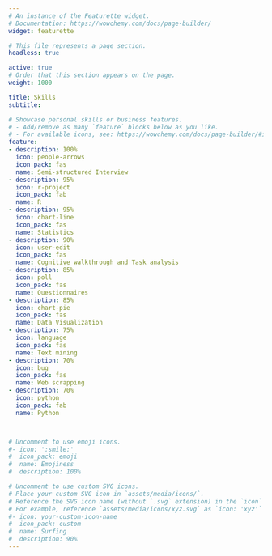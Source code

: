 ```yaml
---
# An instance of the Featurette widget.
# Documentation: https://wowchemy.com/docs/page-builder/
widget: featurette

# This file represents a page section.
headless: true

active: true
# Order that this section appears on the page.
weight: 1000

title: Skills
subtitle:

# Showcase personal skills or business features.
# - Add/remove as many `feature` blocks below as you like.
# - For available icons, see: https://wowchemy.com/docs/page-builder/#icons
feature:
- description: 100%
  icon: people-arrows
  icon_pack: fas
  name: Semi-structured Interview
- description: 95%
  icon: r-project
  icon_pack: fab
  name: R
- description: 95%
  icon: chart-line
  icon_pack: fas
  name: Statistics
- description: 90%
  icon: user-edit
  icon_pack: fas
  name: Cognitive walkthrough and Task analysis
- description: 85%
  icon: poll
  icon_pack: fas
  name: Questionnaires
- description: 85%
  icon: chart-pie
  icon_pack: fas
  name: Data Visualization
- description: 75%
  icon: language
  icon_pack: fas
  name: Text mining
- description: 70%
  icon: bug
  icon_pack: fas
  name: Web scrapping
- description: 70%
  icon: python
  icon_pack: fab
  name: Python



# Uncomment to use emoji icons.
#- icon: ':smile:'
#  icon_pack: emoji
#  name: Emojiness
#  description: 100% 

# Uncomment to use custom SVG icons.
# Place your custom SVG icon in `assets/media/icons/`.
# Reference the SVG icon name (without `.svg` extension) in the `icon` field.
# For example, reference `assets/media/icons/xyz.svg` as `icon: 'xyz'`
#- icon: your-custom-icon-name
#  icon_pack: custom
#  name: Surfing
#  description: 90%
---
```

